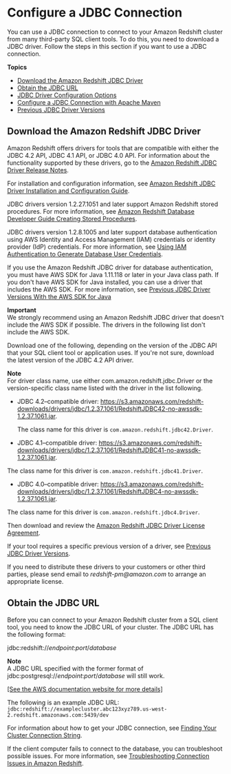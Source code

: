 # Configure a JDBC Connection<a name="configure-jdbc-connection"></a>

You can use a JDBC connection to connect to your Amazon Redshift cluster from many third\-party SQL client tools\. To do this, you need to download a JDBC driver\. Follow the steps in this section if you want to use a JDBC connection\.

**Topics**
+ [Download the Amazon Redshift JDBC Driver](#download-jdbc-driver)
+ [Obtain the JDBC URL](#obtain-jdbc-url)
+ [JDBC Driver Configuration Options](configure-jdbc-options.md)
+ [Configure a JDBC Connection with Apache Maven](configure-jdbc-connection-with-maven.md)
+ [Previous JDBC Driver Versions](jdbc-previous-versions.md)

## Download the Amazon Redshift JDBC Driver<a name="download-jdbc-driver"></a>

Amazon Redshift offers drivers for tools that are compatible with either the JDBC 4\.2 API, JDBC 4\.1 API, or JDBC 4\.0 API\. For information about the functionality supported by these drivers, go to the [Amazon Redshift JDBC Driver Release Notes](https://s3.amazonaws.com/redshift-downloads/drivers/jdbc/1.2.37.1061/Amazon+Redshift+JDBC+Release+Notes.pdf)\.  

For installation and configuration information, see [Amazon Redshift JDBC Driver Installation and Configuration Guide](https://s3.amazonaws.com/redshift-downloads/drivers/jdbc/1.2.37.1061/Amazon+Redshift+JDBC+Driver+Install+Guide.pdf)\. 

JDBC drivers version 1\.2\.27\.1051 and later support Amazon Redshift stored procedures\. For more information, see [Amazon Redshift Database Developer Guide Creating Stored Procedures](https://docs.aws.amazon.com/redshift/latest/dg/stored-procedure-overview.html)\.

JDBC drivers version 1\.2\.8\.1005 and later support database authentication using AWS Identity and Access Management \(IAM\) credentials or identity provider \(IdP\) credentials\. For more information, see [Using IAM Authentication to Generate Database User Credentials](generating-user-credentials.md)\.

If you use the Amazon Redshift JDBC driver for database authentication, you must have AWS SDK for Java 1\.11\.118 or later in your Java class path\. If you don't have AWS SDK for Java installed, you can use a driver that includes the AWS SDK\. For more information, see [Previous JDBC Driver Versions With the AWS SDK for Java](jdbc-previous-versions.md#jdbc-previous-versions-with-sdk)

**Important**  
We strongly recommend using an Amazon Redshift JDBC driver that doesn't include the AWS SDK if possible\. The drivers in the following list don't include the AWS SDK\.

Download one of the following, depending on the version of the JDBC API that your SQL client tool or application uses\. If you're not sure, download the latest version of the JDBC 4\.2 API driver\.

**Note**  
For driver class name, use either com\.amazon\.redshift\.jdbc\.Driver or the version\-specific class name listed with the driver in the list following\.
+ JDBC 4\.2–compatible driver: [https://s3\.amazonaws\.com/redshift\-downloads/drivers/jdbc/1\.2\.37\.1061/RedshiftJDBC42\-no\-awssdk\-1\.2\.37\.1061\.jar](https://s3.amazonaws.com/redshift-downloads/drivers/jdbc/1.2.37.1061/RedshiftJDBC42-no-awssdk-1.2.37.1061.jar)\. 

  The class name for this driver is `com.amazon.redshift.jdbc42.Driver`\.
+  JDBC 4\.1–compatible driver: [https://s3\.amazonaws\.com/redshift\-downloads/drivers/jdbc/1\.2\.37\.1061/RedshiftJDBC41\-no\-awssdk\-1\.2\.37\.1061\.jar](https://s3.amazonaws.com/redshift-downloads/drivers/jdbc/1.2.37.1061/RedshiftJDBC41-no-awssdk-1.2.37.1061.jar)\. 

  The class name for this driver is `com.amazon.redshift.jdbc41.Driver`\.
+  JDBC 4\.0–compatible driver: [https://s3\.amazonaws\.com/redshift\-downloads/drivers/jdbc/1\.2\.37\.1061/RedshiftJDBC4\-no\-awssdk\-1\.2\.37\.1061\.jar](https://s3.amazonaws.com/redshift-downloads/drivers/jdbc/1.2.37.1061/RedshiftJDBC4-no-awssdk-1.2.37.1061.jar)\. 

  The class name for this driver is `com.amazon.redshift.jdbc4.Driver`\.

Then download and review the [Amazon Redshift JDBC Driver License Agreement](https://s3.amazonaws.com/redshift-downloads/drivers/Amazon+Redshift+JDBC+Driver+License+Agreement.pdf)\. 

If your tool requires a specific previous version of a driver, see [Previous JDBC Driver Versions](jdbc-previous-versions.md)\.

If you need to distribute these drivers to your customers or other third parties, please send email to *redshift\-pm@amazon\.com* to arrange an appropriate license\. 

## Obtain the JDBC URL<a name="obtain-jdbc-url"></a>

Before you can connect to your Amazon Redshift cluster from a SQL client tool, you need to know the JDBC URL of your cluster\. The JDBC URL has the following format: 

jdbc:redshift://*endpoint*:*port*/*database*

**Note**  
A JDBC URL specified with the former format of jdbc:postgresql://*endpoint*:*port*/*database* will still work\.

[\[See the AWS documentation website for more details\]](http://docs.aws.amazon.com/redshift/latest/mgmt/configure-jdbc-connection.html)

The following is an example JDBC URL: `jdbc:redshift://examplecluster.abc123xyz789.us-west-2.redshift.amazonaws.com:5439/dev` 

For information about how to get your JDBC connection, see [Finding Your Cluster Connection String](configuring-connections.md#connecting-connection-string)\. 

 If the client computer fails to connect to the database, you can troubleshoot possible issues\. For more information, see [Troubleshooting Connection Issues in Amazon Redshift](troubleshooting-connections.md)\. 